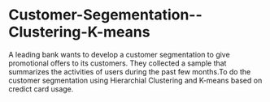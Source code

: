 # Customer-Segementation--Clustering-K-means
A leading bank wants to develop a customer segmentation to give promotional offers to its customers. They collected a sample that summarizes the activities of users during the past few months.To do the customer segmentation using Hierarchial Clustering and K-means based on credict card usage.
